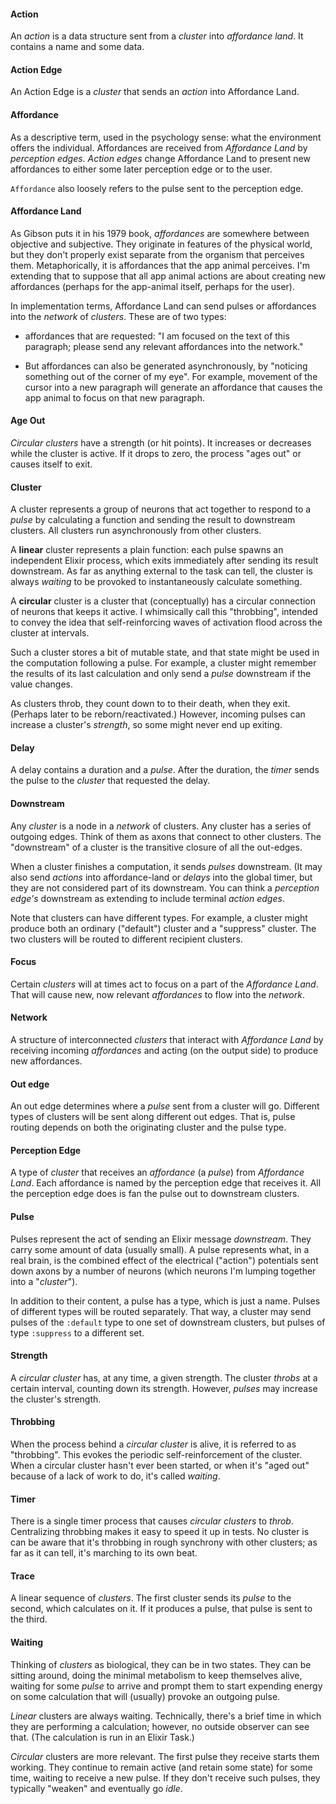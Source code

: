 #### Action

An *action* is a data structure sent from a *cluster* into *affordance
land*. It contains a name and some data.

#### Action Edge

An Action Edge is a *cluster* that sends an *action* into Affordance Land.

#### Affordance

As a descriptive term, used in the psychology sense:
what the environment offers the individual. Affordances are received from *Affordance Land* by 
*perception edges*. *Action edges* change Affordance Land to present new affordances to either
some later perception edge or to the user.

`Affordance` also loosely refers to the pulse sent to the 
perception edge.

#### Affordance Land

As Gibson puts it in his 1979 book, *affordances* are somewhere
between objective and subjective. They originate in features of
the physical world, but they don't properly exist separate from
the organism that perceives them. Metaphorically, it is
affordances that the app animal perceives. I'm extending that to
suppose that all app animal actions are about creating new
affordances (perhaps for the app-animal itself, perhaps for the
user).

In implementation terms, Affordance Land can send pulses or  affordances into the
*network* of *clusters*. These are of two types:

* affordances that are requested: "I am focused on the text of this
paragraph; please send any relevant affordances into the network."

* But affordances can also be generated asynchronously, by "noticing
something out of the corner of my eye". For example, movement of the
cursor into a new paragraph will generate an affordance that causes
the app animal to focus on that new paragraph.

#### Age Out

*Circular clusters* have a strength (or hit points). It increases or decreases while
the cluster is active. If it drops to zero, the process "ages out" or
causes itself to exit.

#### Cluster

A cluster represents a group of neurons that act together to respond
to a *pulse* by calculating a function and sending the result to
downstream clusters. All clusters run
asynchronously from other clusters. 

A **linear** cluster represents a plain function: each pulse spawns an
independent Elixir process, which exits immediately after sending its
result downstream. As far as anything external to the task can tell,
the cluster is always *waiting* to be provoked to instantaneously
calculate something.

A **circular** cluster is a cluster that (conceptually) has a circular
connection of neurons that keeps it active. I whimsically
call this "throbbing", intended to convey the idea that
self-reinforcing waves of activation flood across the cluster at
intervals.

Such a cluster stores a bit of mutable state, and that state might be
used in the computation following a pulse. For example, a cluster
might remember the results of its last calculation and only send a
*pulse* downstream if the value changes.

As clusters throb, they count down to to their death, when they
exit. (Perhaps later to be reborn/reactivated.) However, incoming
pulses can increase a cluster's *strength*, so some might
never end up exiting.

#### Delay 

A delay contains a duration and a *pulse*. After the duration, the
*timer* sends the pulse to the *cluster* that requested the delay.

#### Downstream

Any *cluster* is a node in a *network* of clusters. Any cluster has a
series of outgoing edges. Think of them as axons that connect to other
clusters. The "downstream" of a cluster is the transitive closure of
all the out-edges. 

When a cluster finishes a computation, it sends *pulses*
downstream. (It may also send *actions* into affordance-land or
*delays* into the global timer, but they are not considered part of
its downstream. You can think a *perception edge's* downstream as
extending to include terminal *action edges*.

Note that clusters can have different types. For example, a cluster
might produce both an ordinary ("default") cluster and a "suppress"
cluster. The two clusters will be routed to different recipient
clusters.

#### Focus

Certain *clusters* will at times act to focus on a part of the
*Affordance Land*. That will cause new, now relevant *affordances* to
flow into the *network*.

#### Network

A structure of interconnected *clusters* that interact with
*Affordance Land* by receiving incoming *affordances* and acting
(on the output side) to produce new affordances.

#### Out edge

An out edge determines where a *pulse* sent from a cluster will
go. Different types of clusters will be sent along different out
edges. That is, pulse routing depends on both the originating cluster
and the pulse type.


#### Perception Edge

A type of *cluster* that receives an *affordance* (a *pulse*) from
*Affordance Land*. Each affordance is named by the perception edge
that receives it. All the perception edge does is fan the pulse out to
downstream clusters.

#### Pulse

Pulses represent the act of sending an Elixir message
*downstream*. They carry some amount of data (usually small). A pulse
represents what, in a real brain, is the combined effect of the
electrical ("action") potentials sent down axons by a number of
neurons (which neurons I'm lumping together into a "*cluster*").

In addition to their content, a pulse has a type, which is just a
name. Pulses of different types will be routed separately. That way, a
cluster may send pulses of the `:default` type to one set of
downstream clusters, but pulses of type `:suppress` to a different
set.

#### Strength

A *circular cluster* has, at any time, a given strength. The cluster
*throbs* at a certain interval, counting down its strength. However,
*pulses* may increase the cluster's strength.

#### Throbbing

When the process behind a *circular cluster* is alive, it is referred to
as "throbbing". This evokes the periodic self-reinforcement of the
cluster. When a circular cluster hasn't ever been started, or when
it's "aged out" because of a lack of work to do, it's called *waiting*.

#### Timer

There is a single timer process that causes *circular clusters* to
*throb*. Centralizing throbbing makes it easy to speed it up in
tests. No cluster is can be aware that it's throbbing in rough
synchrony with other clusters; as far as it can tell, it's marching to
its own beat.

#### Trace

A linear sequence of _clusters_. The first cluster sends its *pulse* to the
second, which calculates on it. If it produces a pulse, that pulse is
sent to the third.

#### Waiting

Thinking of *clusters* as biological, they can be in two states. They
can be sitting around, doing the minimal metabolism to keep themselves
alive, waiting for some *pulse* to arrive and prompt them to start
expending energy on some calculation that will (usually) provoke an
outgoing pulse.

*Linear* clusters are always waiting. Technically, there's a brief
time in which they are performing a calculation; however, no outside
observer can see that. (The calculation is run in an Elixir Task.)

*Circular* clusters are more relevant. The first pulse they receive
starts them working. They continue to remain active (and retain some
state) for some time, waiting to receive a new pulse. If they don't
receive such pulses, they typically "weaken" and eventually go *idle*.
